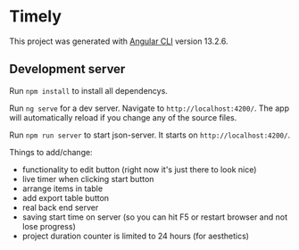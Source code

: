 # Timely

This project was generated with [Angular CLI](https://github.com/angular/angular-cli) version 13.2.6.

## Development server

Run `npm install` to install all dependencys.

Run `ng serve` for a dev server. Navigate to `http://localhost:4200/`. The app will automatically reload if you change any of the source files.

Run `npm run server` to start json-server. It starts on `http://localhost:4200/`.


Things to add/change:
  - functionality to edit button (right now it's just there to look nice)
  - live timer when clicking start button
  - arrange items in table
  - add export table button
  - real back end server
  - saving start time on server (so you can hit F5 or restart browser and not lose progress)
  - project duration counter is limited to 24 hours (for aesthetics)

